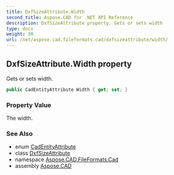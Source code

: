 ```yaml
---
title: DxfSizeAttribute.Width
second_title: Aspose.CAD for .NET API Reference
description: DxfSizeAttribute property. Gets or sets width
type: docs
weight: 30
url: /net/aspose.cad.fileformats.cad/dxfsizeattribute/width/
---
```

## DxfSizeAttribute.Width property

Gets or sets width.

```csharp
public CadEntityAttribute Width { get; set; }
```

### Property Value

The width.

### See Also

* enum [CadEntityAttribute](../../cadentityattribute/)
* class [DxfSizeAttribute](../)
* namespace [Aspose.CAD.FileFormats.Cad](../../dxfsizeattribute/)
* assembly [Aspose.CAD](../../../)


